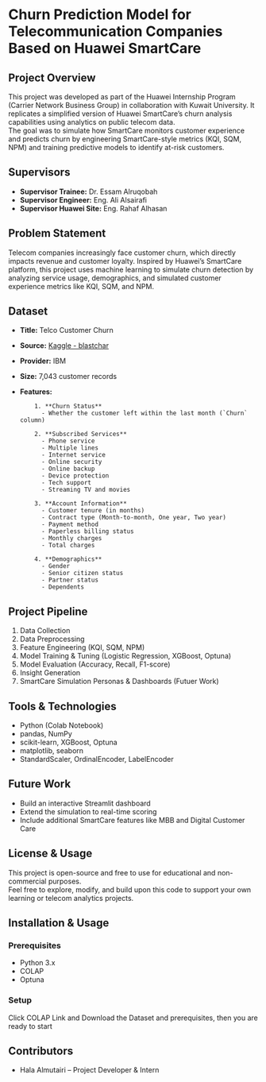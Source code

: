 # Churn Prediction Model for Telecommunication Companies Based on Huawei SmartCare

## Project Overview
This project was developed as part of the Huawei Internship Program (Carrier Network Business Group) in collaboration with Kuwait University. It replicates a simplified version of Huawei SmartCare’s churn analysis capabilities using analytics on public telecom data.  
The goal was to simulate how SmartCare monitors customer experience and predicts churn by engineering SmartCare-style metrics (KQI, SQM, NPM) and training predictive models to identify at-risk customers.

## Supervisors

- **Supervisor Trainee:** Dr. Essam Alruqobah  
- **Supervisor Engineer:** Eng. Ali Alsairafi  
- **Supervisor Huawei Site:** Eng. Rahaf Alhasan


## Problem Statement
Telecom companies increasingly face customer churn, which directly impacts revenue and customer loyalty. Inspired by Huawei’s SmartCare platform, this project uses machine learning to simulate churn detection by analyzing service usage, demographics, and simulated customer experience metrics like KQI, SQM, and NPM.


## Dataset
- **Title:** Telco Customer Churn  
- **Source:** [Kaggle - blastchar](https://www.kaggle.com/datasets/blastchar/telco-customer-churn)  
- **Provider:** IBM  
- **Size:** 7,043 customer records  
- **Features:**
  
          1. **Churn Status**
            - Whether the customer left within the last month (`Churn` column)

          2. **Subscribed Services**
            - Phone service
            - Multiple lines
            - Internet service
            - Online security
            - Online backup
            - Device protection
            - Tech support
            - Streaming TV and movies

          3. **Account Information**
            - Customer tenure (in months)
            - Contract type (Month-to-month, One year, Two year)
            - Payment method
            - Paperless billing status
            - Monthly charges
            - Total charges

          4. **Demographics**
            - Gender
            - Senior citizen status
            - Partner status
            - Dependents

## Project Pipeline
1. Data Collection  
2. Data Preprocessing  
3. Feature Engineering (KQI, SQM, NPM)  
4. Model Training & Tuning (Logistic Regression, XGBoost, Optuna)  
5. Model Evaluation (Accuracy, Recall, F1-score)  
6. Insight Generation  
7. SmartCare Simulation Personas & Dashboards (Futuer Work)

## Tools & Technologies
- Python (Colab Notebook)  
- pandas, NumPy  
- scikit-learn, XGBoost, Optuna  
- matplotlib, seaborn  
- StandardScaler, OrdinalEncoder, LabelEncoder

## Future Work
- Build an interactive Streamlit dashboard  
- Extend the simulation to real-time scoring  
- Include additional SmartCare features like MBB and Digital Customer Care

## License & Usage
This project is open-source and free to use for educational and non-commercial purposes.  
Feel free to explore, modify, and build upon this code to support your own learning or telecom analytics projects.

## Installation & Usage
### Prerequisites
- Python 3.x
- COLAP 
- Optuna 

### Setup
Click COLAP Link and Download the Dataset and prerequisites, then you are ready to start

## Contributors
- Hala Almutairi – Project Developer & Intern  
